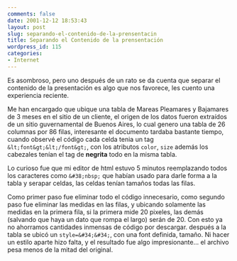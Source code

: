 ```yaml
---
comments: false
date: 2001-12-12 18:53:43
layout: post
slug: separando-el-contenido-de-la-prensentacin
title: Separando el Contenido de la prensentación
wordpress_id: 115
categories:
- Internet
---
```


Es asombroso, pero uno después de un rato se da cuenta que separar el contenido de la presentación es algo que nos favorece, les cuento una experiencia reciente.  

  

Me han encargado que ubique una tabla de Mareas Pleamares y Bajamares de 3 meses en el sitio de un cliente, el origen de los datos fueron extraídos de un sitio guvernamental de Buenos Aires, lo cual genero una tabla de 26 columnas por 86 filas, interesante el documento tardaba bastante tiempo, cuando observé el código cada celda tenia un tag `&lt;font&gt;&lt;/font&gt;`, con los atributos `color`, `size` además los cabezales tenían el tag de **negrita** todo en la misma tabla.  

  

Lo curioso fue que mi editor de html estuvo 5 minutos reemplazando todos los caracteres como `&#38;nbsp;` que habían usado para darle forma a la tabla y serapar celdas, las celdas tenían tamaños todas las filas.  

  

Como primer paso fue eliminar todo el código innecesario, como segundo paso fue eliminar las medidas en las filas, y ubicando solamente las medidas en la primera fila, si la primera mide 20 pixeles, las demás (salvando que haya un dato que rompa el largo) serán de 20. Con esto ya no ahorramos cantidades inmensas de código por descargar. después a la tabla se ubicó un `style=&#34;&#34;`, con una font definida, tamaño. Ni hacer un estilo aparte hizo falta, y el resultado fue algo impresionante… el archivo pesa menos de la mitad del original.




 
